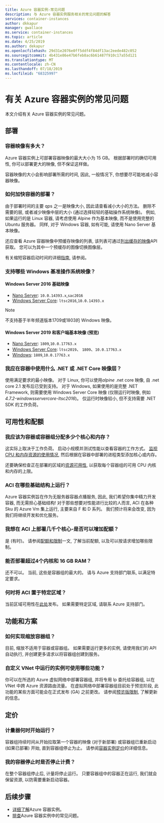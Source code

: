 ```yaml
---
title: Azure 容器实例-常见问题
description: 与 Azure 容器实例服务相关的常见问题的解答
services: container-instances
author: dkkapur
manager: gwallace
ms.service: container-instances
ms.topic: article
ms.date: 4/25/2019
ms.author: dekapur
ms.openlocfilehash: 29d31e2076e0ff5ddf4f84df13ac2eede482c052
ms.sourcegitcommit: 4b431e86e47b6feb8ac6b61487f910c17a55d121
ms.translationtype: MT
ms.contentlocale: zh-CN
ms.lasthandoff: 07/18/2019
ms.locfileid: "68325997"
---
```

# <a name="frequently-asked-questions-about-azure-container-instances"></a>有关 Azure 容器实例的常见问题

本文介绍有关 Azure 容器实例的常见问题。

## <a name="deployment"></a>部署

### <a name="how-large-can-my-container-image-be"></a>容器映像有多大？

Azure 容器实例上可部署容器映像的最大大小为 15 GB。 根据部署时的确切可用性, 你可以部署更大的映像, 但不保证这样做。

容器映像的大小会影响部署所需的时间, 因此, 一般情况下, 你想要尽可能地减小容器映像。

### <a name="how-can-i-speed-up-the-deployment-of-my-container"></a>如何加快容器的部署？

由于部署时间的主要 qps 之一是映像大小, 因此请查看减小大小的方法。 删除不需要的层, 或者减少映像中层的大小 (通过选择较轻的基础操作系统映像)。 例如, 如果运行的是 Linux 容器, 请考虑使用 Alpine 作为基本映像, 而不是使用完整的 Ubuntu 服务器。 同样, 对于 Windows 容器, 如有可能, 请使用 Nano Server 基本映像。 

还应查看 Azure 容器映像中预缓存映像的列表, 该列表可通过[列出缓存的映像](/rest/api/container-instances/listcachedimages)API 获取。 您可以为其中一个预缓存的图像切换图像层。 

有关缩短容器启动时间的详细[指南](container-instances-troubleshooting.md#container-takes-a-long-time-to-start), 请参阅。

### <a name="what-windows-base-os-images-are-supported"></a>支持哪些 Windows 基准操作系统映像？

#### <a name="windows-server-2016-base-images"></a>Windows Server 2016 基础映像

* [Nano Server](https://hub.docker.com/_/microsoft-windows-nanoserver): `10.0.14393.x`,`sac2016`
* [Windows Server Core](https://hub.docker.com/_/microsoft-windows-servercore): `ltsc2016`,`10.0.14393.x`

> [!NOTE]
> 不支持基于半年频道版本1709或1803的 Windows 映像。

#### <a name="windows-server-2019-and-client-base-images-preview"></a>Windows Server 2019 和客户端基本映像 (预览)

* [Nano Server](https://hub.docker.com/_/microsoft-windows-nanoserver): `1809`,`10.0.17763.x`
* [Windows Server Core](https://hub.docker.com/_/microsoft-windows-servercore): `ltsc2019`、 `1809`、`10.0.17763.x`
* [Windows](https://hub.docker.com/_/microsoft-windows): `1809`,`10.0.17763.x` 

### <a name="what-net-or-net-core-image-layer-should-i-use-in-my-container"></a>我应在容器中使用什么 .NET 或 .NET Core 映像层？ 

使用满足要求的最小映像。 对于 Linux, 你可以使用*alpine* .net core 映像, 自 .net core 2.1 发布后已受到支持。 对于 Windows, 如果使用的是完整 .NET Framework, 则需要使用 Windows Server Core 映像 (仅限运行时映像, 例如*4.7.2-windowsservercore-ltsc2016*)。 仅运行时映像较小, 但不支持需要 .NET SDK 的工作负荷。

## <a name="availability-and-quotas"></a>可用性和配额

### <a name="how-many-cores-and-memory-should-i-allocate-for-my-containers-or-the-container-group"></a>我应该为容器或容器组分配多少个核心和内存？

这实际上取决于工作负荷。 启动小规模并测试性能以查看容器的工作方式。 [监视 CPU 和内存资源的使用情况](container-instances-monitor.md), 然后根据在容器中部署的进程类型添加核心或内存。 

还要确保检查正在部署的区域的[资源可用性](container-instances-region-availability.md#availability---general), 以获取每个容器组的可用 CPU 内核和内存的上限。 

### <a name="what-underlying-infrastructure-does-aci-run-on"></a>ACI 在哪些基础结构上运行？

Azure 容器实例旨在作为无服务器容器点播服务, 因此, 我们希望你集中精力开发容器, 而无需担心基础结构! 对于那些想要对性能进行比较的人而言, ACI 在各种 Sku 的 Azure Vm 集上运行, 主要来自 F 和 D 系列。 我们预计将来会改变, 因为我们将继续开发和优化服务。 

### <a name="i-want-to-deploy-thousand-of-cores-on-aci---can-i-get-my-quota-increased"></a>我想在 ACI 上部署几千个核心-是否可以增加配额？
 
是 (有时)。 请参阅[配额和限制](container-instances-quotas.md)一文, 了解当前配额, 以及可以按请求增加哪些限制。

### <a name="can-i-deploy-with-more-than-4-cores-and-16-gb-of-ram"></a>能否部署超过4个内核和 16 GB RAM？

还不可以。 当前, 这些是容器组的最大的。 请与 Azure 支持部门联系, 以满足特定要求。 

### <a name="when-will-aci-be-in-a-specific-region"></a>何时将 ACI 置于特定区域？

当前区域可用性在[此处](container-instances-region-availability.md#availability---general)发布。 如果需要特定区域, 请联系 Azure 支持部门。

## <a name="features-and-scenarios"></a>功能和方案

### <a name="how-do-i-scale-a-container-group"></a>如何实现缩放容器组？

目前, 缩放不适用于容器或容器组。 如果需要运行更多的实例, 请使用我们的 API 自动执行, 并创建更多请求以将容器组创建到服务。 

### <a name="what-features-are-available-to-instances-running-in-a-custom-vnet"></a>自定义 VNet 中运行的实例可使用哪些功能？

你可以在所选的 Azure 虚拟网络中部署容器组, 并将专用 Ip 委托给容器组, 以在 VNet 中跨 Azure 资源路由流量。 在虚拟网络中部署容器组目前处于预览阶段, 此功能的某些方面可能会在正式发布 (GA) 之前更改。 请参阅[预览版限制](container-instances-vnet.md#preview-limitations), 了解更新的信息。

## <a name="pricing"></a>定价

### <a name="when-does-the-meter-start-running"></a>计量器何时开始运行？

容器组持续时间从开始拉取第一个容器的映像 (对于新部署) 或容器组已重新启动 (如果已部署) 开始, 直到容器组停止为止。 请参阅[容器实例定价](https://azure.microsoft.com/pricing/details/container-instances/)的详细信息。

### <a name="do-i-stop-being-charged-when-my-containers-are-stopped"></a>我的容器停止时是否停止计费？

在整个容器组停止后, 计量将停止运行。 只要容器组中的容器正在运行, 我们就会保留资源, 以防需要重新启动容器。 

## <a name="next-steps"></a>后续步骤

* [详细了解](container-instances-overview.md)Azure 容器实例。
* [排查](container-instances-troubleshooting.md)Azure 容器实例中的常见问题。
